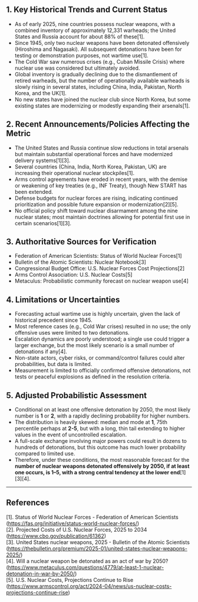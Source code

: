 ## 1. Key Historical Trends and Current Status

- As of early 2025, nine countries possess nuclear weapons, with a combined inventory of approximately 12,331 warheads; the United States and Russia account for about 88% of these[1].
- Since 1945, only two nuclear weapons have been detonated offensively (Hiroshima and Nagasaki). All subsequent detonations have been for testing or demonstration purposes, not wartime use[1].
- The Cold War saw numerous crises (e.g., Cuban Missile Crisis) where nuclear use was considered but ultimately avoided.
- Global inventory is gradually declining due to the dismantlement of retired warheads, but the number of operationally available warheads is slowly rising in several states, including China, India, Pakistan, North Korea, and the UK[1].
- No new states have joined the nuclear club since North Korea, but some existing states are modernizing or modestly expanding their arsenals[1].

## 2. Recent Announcements/Policies Affecting the Metric

- The United States and Russia continue slow reductions in total arsenals but maintain substantial operational forces and have modernized delivery systems[1][3].
- Several countries (China, India, North Korea, Pakistan, UK) are increasing their operational nuclear stockpiles[1].
- Arms control agreements have eroded in recent years, with the demise or weakening of key treaties (e.g., INF Treaty), though New START has been extended.
- Defense budgets for nuclear forces are rising, indicating continued prioritization and possible future expansion or modernization[2][5].
- No official policy shift toward nuclear disarmament among the nine nuclear states; most maintain doctrines allowing for potential first use in certain scenarios[1][3].

## 3. Authoritative Sources for Verification

- Federation of American Scientists: Status of World Nuclear Forces[1]
- Bulletin of the Atomic Scientists: Nuclear Notebook[3]
- Congressional Budget Office: U.S. Nuclear Forces Cost Projections[2]
- Arms Control Association: U.S. Nuclear Costs[5]
- Metaculus: Probabilistic community forecast on nuclear weapon use[4]

## 4. Limitations or Uncertainties

- Forecasting actual wartime use is highly uncertain, given the lack of historical precedent since 1945.
- Most reference cases (e.g., Cold War crises) resulted in no use; the only offensive uses were limited to two detonations.
- Escalation dynamics are poorly understood; a single use could trigger a larger exchange, but the most likely scenario is a small number of detonations if any[4].
- Non-state actors, cyber risks, or command/control failures could alter probabilities, but data is limited.
- Measurement is limited to officially confirmed offensive detonations, not tests or peaceful explosions as defined in the resolution criteria.

## 5. Adjusted Probabilistic Assessment

- Conditional on at least one offensive detonation by 2050, the most likely number is **1** or **2**, with a rapidly declining probability for higher numbers.
- The distribution is heavily skewed: median and mode at **1**, 75th percentile perhaps at **2-5**, but with a long, thin tail extending to higher values in the event of uncontrolled escalation.
- A full-scale exchange involving major powers could result in dozens to hundreds of detonations, but this outcome has much lower probability compared to limited use.
- Therefore, under these conditions, the most reasonable forecast for the **number of nuclear weapons detonated offensively by 2050, if at least one occurs, is 1–5, with a strong central tendency at the lower end**[1][3][4].

---

## References

[1]. Status of World Nuclear Forces - Federation of American Scientists (https://fas.org/initiative/status-world-nuclear-forces/)  
[2]. Projected Costs of U.S. Nuclear Forces, 2025 to 2034 (https://www.cbo.gov/publication/61362)  
[3]. United States nuclear weapons, 2025 - Bulletin of the Atomic Scientists (https://thebulletin.org/premium/2025-01/united-states-nuclear-weapons-2025/)  
[4]. Will a nuclear weapon be detonated as an act of war by 2050? (https://www.metaculus.com/questions/4779/at-least-1-nuclear-detonation-in-war-by-2050/)  
[5]. U.S. Nuclear Costs, Projections Continue to Rise (https://www.armscontrol.org/act/2024-04/news/us-nuclear-costs-projections-continue-rise)